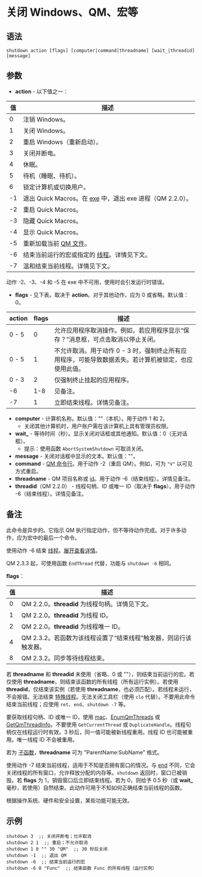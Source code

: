 # 关闭 Windows、QM、宏等

## 语法

```qm
shutdown action [flags] [computer|command|threadname] [wait_|threadid] [message]
```

## 参数

- **action** - 以下值之一：

| 值 | 描述 |
|----|------|
| 0 | 注销 Windows。 |
| 1 | 关闭 Windows。 |
| 2 | 重启 Windows（重新启动）。 |
| 3 | 关闭并断电。 |
| 4 | 休眠。 |
| 5 | 待机（睡眠、待机）。 |
| 6 | 锁定计算机或切换用户。 |
| -1 | 退出 Quick Macros。在 [exe](../QM_Help/IDH_MAKEEXE.md) 中，退出 exe 进程（QM 2.2.0）。 |
| -2 | 重启 Quick Macros。 |
| -3 | 隐藏 Quick Macros。 |
| -4 | 显示 Quick Macros。 |
| -5 | 重新加载当前 [QM 文件](../QM_Help/IDH_QML.md)。 |
| -6 | 结束当前运行的宏或指定的 [线程](../Other/IDP_THREADS.md)。详情见下文。 |
| -7 | 温和结束当前线程。详情见下文。 |

动作 -2、-3、-4 和 -5 在 exe 中不可用，使用时会引发运行时错误。

- **flags** - 见下表。取决于 **action**。对于其他动作，应为 0 或省略。默认值：0。

| action | flags | 描述 |
|--------|-------|------|
| 0 - 5 | 0 | 允许应用程序取消操作。例如，若应用程序显示“保存？”消息框，可点击取消以停止关闭。 |
| 0 - 5 | 1 | 不允许取消。用于动作 0 - 3 时，强制终止所有应用程序，可能导致数据丢失。若计算机被锁定，也应使用此值。 |
| 0 - 3 | 2 | 仅强制终止挂起的应用程序。 |
| -6 | 1-8 | 见备注。 |
| -7 | 1 | 立即结束线程。详情见备注。 |

- **computer** - 计算机名称。默认值：""（本机）。用于动作 1 和 2。
  - 关闭其他计算机时，用户账户需在该计算机上具有管理员权限。
- **wait_** - 等待时间（秒）。显示关闭对话框或其他通知。默认值：0（无对话框）。
  - 提示：使用函数 `AbortSystemShutdown` 可取消关闭。
- **message** - 关闭对话框中显示的文本。默认值：""。
- **command** - [QM 命令行](../QM_Help/IDH_TRIG_COMMANDLINE.md)。用于动作 -2（重启 QM）。例如，可为 `"V"` 以可见方式重启。
- **threadname** - QM 项目名称或 [id](../Functions/IDP_QMITEM.md)。用于动作 -6（结束线程）。详情见备注。
- **threadid**（QM 2.2.0） - 线程句柄、ID 或唯一 ID（取决于 **flags**）。用于动作 -6（结束线程）。详情见备注。

## 备注

此命令是异步的。它指示 QM 执行指定动作，但不等待动作完成。对于许多动作，应为宏中的最后一个命令。

使用动作 -6 结束 [线程](../Other/IDP_THREADS.md)。[展开查看详情](#e1)。

<div id="e1">

QM 2.3.3 起，可使用函数 `EndThread` 代替，功能与 `shutdown -6` 相同。

**flags**：

| 值 | 描述 |
|----|------|
| 0 | QM 2.2.0。**threadid** 为线程句柄。详情见下文。 |
| 1 | QM 2.2.0。**threadid** 为线程 ID。 |
| 2 | QM 2.2.0。**threadid** 为线程唯一 ID。 |
| 4 | QM 2.3.2。若函数为该线程设置了“结束线程”触发器，则运行该触发器。 |
| 8 | QM 2.3.2。同步等待线程结束。 |

若 **threadname** 和 **threadid** 未使用（省略、0 或 ""），则结束当前运行的宏。若仅使用 **threadname**，则结束该函数的所有线程（所有运行实例）。若使用 **threadid**，仅结束该实例（若使用 **threadname**，也必须匹配）。若线程未运行，不会报错。无法结束 [特殊线程](../Other/IDP_THREADS.md)。无法关闭工具栏（使用 `clo` 代替）。不要用此命令结束当前线程；应使用 `ret`、`end`、`shutdown -7` 等。

要获取线程句柄、ID 或唯一 ID，使用 [mac](IDP_MAC.md)、[EnumQmThreads](../User/IDP_QMDLL.md#EnumQmThreads) 或 [GetQmThreadInfo](../User/IDP_QMDLL.md#GetQmThreadInfo)。不要使用 `GetCurrentThread` 或 `DuplicateHandle`。线程句柄仅在线程运行时有效。3 秒后，同一值可能被新线程重用。线程 ID 也可能被重用。唯一线程 ID 不会被重用。

若为 [子函数](../Language/IDP_DIR_SUB.md)，**threadname** 可为 "ParentName:SubName" 格式。

</div>

使用动作 -7 结束当前线程，适用于不知是否拥有窗口的情况。与 [end](../Flow/IDP_END.md) 不同，它会关闭线程的所有窗口，允许释放分配的内存等。`shutdown` 返回时，窗口已被销毁。若 **flags** 为 1，销毁窗口后立即结束线程。若为 0，则给予 0.5 秒（或 **wait_** 毫秒，若使用）自然结束。此动作可用于不知如何正确结束当前线程的函数。

根据操作系统、硬件和安全设置，某些功能可能无效。

## 示例

```qm
shutdown 3  ;; 关闭并断电；允许取消
shutdown 2 1  ;; 重启；不允许取消
shutdown 1 0 "" 30 "QM"  ;; 30 秒后关闭
shutdown -1  ;; 退出 QM
shutdown -6  ;; 结束当前运行的宏
shutdown -6 0 "Func"  ;; 结束函数 Func 的所有线程（运行实例）
```